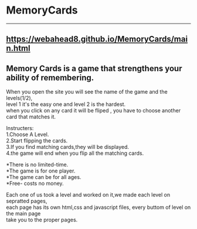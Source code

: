 # MemoryCards
---
https://webahead8.github.io/MemoryCards/main.html
---
Memory Cards is a game that strengthens your ability of remembering.
---

When you open the site you will see the name of the game and the levels(1/2),<br>
level 1 it's the easy one and level 2 is the hardest.<br>
when you click on any card it will be fliped , you have to choose another card that matches it.<br>


Instructers:<br>
1.Choose A Level.<br>
2.Start flipping the cards.<br>
3.If you find matching cards,they will be displayed.<br>
4.the game will end when you flip all the matching cards.<br>


*There is no limited-time.<br>
*The game is for one player.<br>
*The game can be for all ages.<br>
*Free- costs no money.<br>

Each one of us took a level and worked on it,we made each level on sepratted pages,<br>
each page has its own html,css and javascript files, every buttom of level on the main page<br>
take you to the proper pages.
